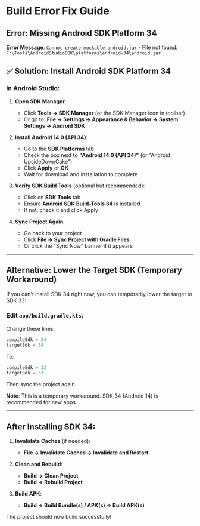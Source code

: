 # Build Error Fix Guide

## Error: Missing Android SDK Platform 34

**Error Message**: `Cannot create mockable android.jar` - File not found: `F:\Tools\AndroidStudioSDK\platforms\android-34\android.jar`

## ✅ Solution: Install Android SDK Platform 34

### In Android Studio:

1. **Open SDK Manager**:
   - Click **Tools → SDK Manager** (or the SDK Manager icon in toolbar)
   - Or go to: **File → Settings → Appearance & Behavior → System Settings → Android SDK**

2. **Install Android 14.0 (API 34)**:
   - Go to the **SDK Platforms** tab
   - Check the box next to **"Android 14.0 (API 34)"** (or "Android UpsideDownCake")
   - Click **Apply** or **OK**
   - Wait for download and installation to complete

3. **Verify SDK Build Tools** (optional but recommended):
   - Click on **SDK Tools** tab
   - Ensure **Android SDK Build-Tools 34** is installed
   - If not, check it and click Apply

4. **Sync Project Again**:
   - Go back to your project
   - Click **File → Sync Project with Gradle Files**
   - Or click the "Sync Now" banner if it appears

---

## Alternative: Lower the Target SDK (Temporary Workaround)

If you can't install SDK 34 right now, you can temporarily lower the target to SDK 33:

### Edit `app/build.gradle.kts`:

Change these lines:
```kotlin
compileSdk = 34
targetSdk = 34
```

To:
```kotlin
compileSdk = 33
targetSdk = 33
```

Then sync the project again.

**Note**: This is a temporary workaround. SDK 34 (Android 14) is recommended for new apps.

---

## After Installing SDK 34:

1. **Invalidate Caches** (if needed):
   - **File → Invalidate Caches → Invalidate and Restart**

2. **Clean and Rebuild**:
   - **Build → Clean Project**
   - **Build → Rebuild Project**

3. **Build APK**:
   - **Build → Build Bundle(s) / APK(s) → Build APK(s)**

The project should now build successfully!
